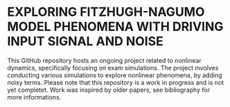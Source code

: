 # EXPLORING FITZHUGH-NAGUMO MODEL PHENOMENA WITH DRIVING INPUT SIGNAL AND NOISE 
This GitHub repository hosts an ongoing project related to nonlinear dynamics, specifically focusing on exam simulations. The project involves conducting various simulations to explore nonlinear phenomena, by adding noisy terms. Please note that this repository is a work in progress and is not yet completet.
Work was inspired by older papers, see bibliography for more informations.

